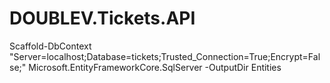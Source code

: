 # DOUBLEV.Tickets.API
Scaffold-DbContext "Server=localhost;Database=tickets;Trusted_Connection=True;Encrypt=False;" Microsoft.EntityFrameworkCore.SqlServer -OutputDir Entities
